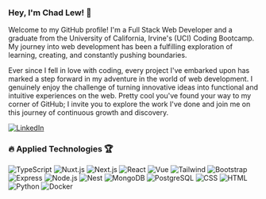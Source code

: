<h3>Hey, I'm Chad Lew! 👋</h3>
<p>
Welcome to my GitHub profile! I'm a Full Stack Web Developer and a graduate from the University of California, Irvine's (UCI) Coding Bootcamp. My journey into web development has been a fulfilling exploration of learning, creating, and constantly pushing boundaries.

Ever since I fell in love with coding, every project I've embarked upon has marked a step forward in my adventure in the world of web development. I genuinely enjoy the challenge of turning innovative ideas into functional and intuitive experiences on the web. Pretty cool you've found your way to my corner of GitHub; I invite you to explore the work I've done and join me on this journey of continuous growth and discovery.

</p>

[![LinkedIn](https://img.shields.io/badge/LinkedIn-0077B5?style=for-the-badge&logo=linkedin&logoColor=white)](https://www.linkedin.com/in/chad-l-7586711a0/)

<h3>🔥 Applied Technologies 🏆</h3>

![TypeScript](https://img.shields.io/badge/-TypeScript-007ACC?style=for-the-badge&logo=typescript)
![Nuxt.js](https://img.shields.io/badge/-Nuxt.js-00C58E?style=for-the-badge&logo=nuxt.js&logoColor=white)
![Next.js](https://img.shields.io/badge/-Next.js-black?style=for-the-badge&logo=next.js)
![React](https://img.shields.io/badge/-React-black?style=for-the-badge&logo=react)
![Vue](https://img.shields.io/badge/-Vue-4FC08D?style=for-the-badge&logo=vue.js&logoColor=white)
![Tailwind](https://img.shields.io/badge/-Tailwind-38B2AC?style=for-the-badge&logo=tailwind-css&logoColor=white)
![Bootstrap](https://img.shields.io/badge/-Bootstrap-7952B3?style=for-the-badge&logo=bootstrap&logoColor=white)
![Express](https://img.shields.io/badge/-Express-black?style=for-the-badge&logo=express)
![Node.js](https://img.shields.io/badge/-Node.js-339933?style=for-the-badge&logo=Node.js&logoColor=white)
![Nest](https://img.shields.io/badge/-Nest-E0234E?style=for-the-badge&logo=nestjs&logoColor=white)
![MongoDB](https://img.shields.io/badge/-MongoDB-47A248?style=for-the-badge&logo=mongodb&logoColor=white)
![PostgreSQL](https://img.shields.io/badge/-PostgreSQL-4169E1?style=for-the-badge&logo=postgresql&logoColor=white)
![CSS](https://img.shields.io/badge/-CSS-1572B6?style=for-the-badge&logo=css3&logoColor=white)
![HTML](https://img.shields.io/badge/-HTML-E34F26?style=for-the-badge&logo=html5&logoColor=white)
![Python](https://img.shields.io/badge/-Python-3776AB?style=for-the-badge&logo=python&logoColor=white)
![Docker](https://img.shields.io/badge/-Docker-2496ED?style=for-the-badge&logo=docker&logoColor=white)

